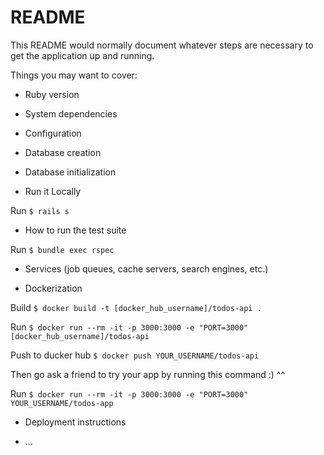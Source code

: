 # README

This README would normally document whatever steps are necessary to get the
application up and running.

Things you may want to cover:

* Ruby version

* System dependencies

* Configuration

* Database creation

* Database initialization

* Run it Locally

Run `$ rails s`

* How to run the test suite

Run `$ bundle exec rspec`

* Services (job queues, cache servers, search engines, etc.)

* Dockerization

 Build `$ docker build -t [docker_hub_username]/todos-api .`

 Run `$ docker run --rm -it -p 3000:3000 -e "PORT=3000" [docker_hub_username]/todos-api`

 Push to ducker hub `$ docker push YOUR_USERNAME/todos-api`

 Then go ask a friend to try your app by running this command :) ^^

 Run `$ docker run --rm -it -p 3000:3000 -e "PORT=3000" YOUR_USERNAME/todos-app`

* Deployment instructions

* ...
